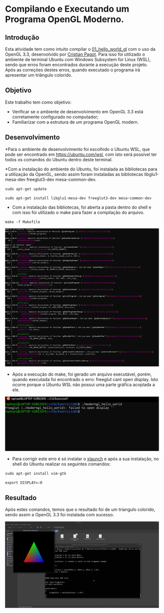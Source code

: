 # Compilando e Executando um Programa OpenGL Moderno.

## Introdução
Esta atividade tem como intuito compilar o [01_hello_world_gl](https://github.com/capagot/icg/tree/master/01_hello_world_gl) com o uso da OpenGL 3.3, desenvolvido por [Cristian Pagot](https://github.com/capagot). Para isso foi utilizado o ambiente de terminal Ubuntu com Windows Subsystem for Linux (WSL), sendo que erros foram encontrados durante a execução deste projeto. Após as correções destes erros, quando executado o programa irá apresentar um triângulo colorido.

## Objetivo
Este trabalho tem como objetivo:
* Verificar se o ambiente de desenvolvimento em OpenGL 3.3 está corretamente configurado no computador;
* Familiarizar com a estrutura de um programa OpenGL modern.

## Desenvolvimento

*Para o ambiente de desenvolvimento foi escolhido o Ubuntu WSL, que pode ser encontrado em <https://ubuntu.com/wsl>, com isto será possível ter todos os comandos do Ubuntu dentro deste terminal.

*Com a instalação do ambiente do Ubuntu, foi instalada as bibliotecas para a utilização da OpenGL, sendo assim foram instaladas as bibliotecas libglu1-mesa-dev freeglut3-dev mesa-common-dev.

```shell
sudo apt-get update
``` 

```shell
sudo apt-get install libglu1-mesa-dev freeglut3-dev mesa-common-dev
``` 

* Com a instalação das bibliotecas, foi aberta a pasta dentro do shell e com isso foi utilizado o make para fazer a compilação do arquivo. 

```shell
make -f Makefile
``` 

![Resultado da compilação](https://github.com/JRaphaelO/CG/blob/main/Exercicio01/images/compile.png?raw=true)

* Após a execução do make, foi gerado um arquivo executável, porém, quando executada foi encontrado o erro: freeglut cant open display. Isto ocorre porque o Ubuntu WSL não possui uma parte gráfica acoplada a ele.

![Erro Cant Display](https://github.com/JRaphaelO/CG/blob/main/Exercicio01/images/erro_xlaunch.png?raw=true)

* Para corrigir este erro é só instalar o [xlaunch](https://sourceforge.net/projects/xming/) e após a sua instalação, no shell do Ubuntu realizar os seguintes comandos:

```shell
sudo apt-get install vim-gtk
``` 

```shell
export DISPLAY=:0
``` 

## Resultado
Após estes comandos, temos que o resultado foi de um triangulo colorido, sendo assim a OpenGL 3.3 foi instalada com sucesso.

![Reseultado Final](https://github.com/JRaphaelO/CG/blob/main/Exercicio01/images/executavel.png?raw=true)

